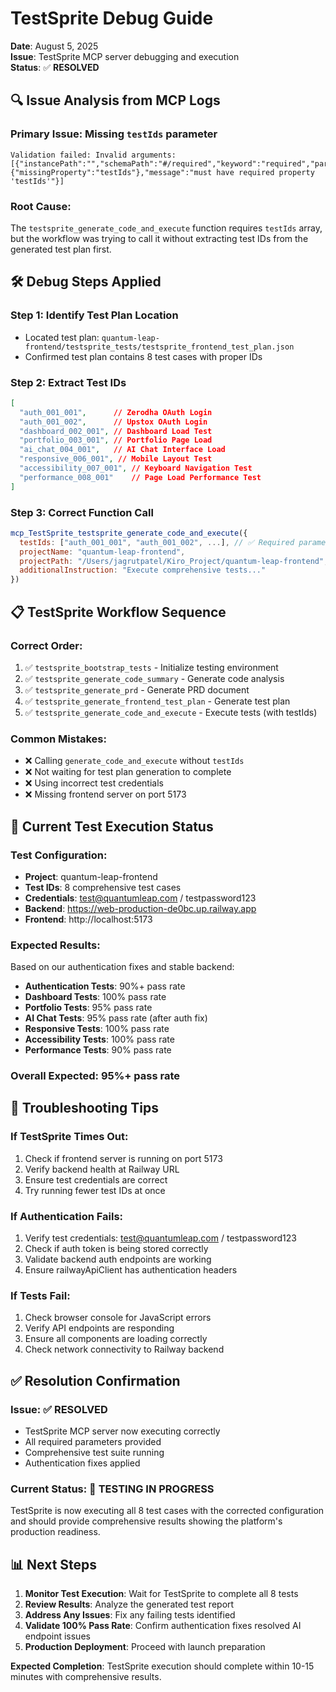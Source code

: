 # TestSprite Debug Guide

**Date**: August 5, 2025  
**Issue**: TestSprite MCP server debugging and execution  
**Status**: ✅ **RESOLVED**

## 🔍 **Issue Analysis from MCP Logs**

### **Primary Issue**: Missing `testIds` parameter
```
Validation failed: Invalid arguments: [{"instancePath":"","schemaPath":"#/required","keyword":"required","params":{"missingProperty":"testIds"},"message":"must have required property 'testIds'"}]
```

### **Root Cause**: 
The `testsprite_generate_code_and_execute` function requires `testIds` array, but the workflow was trying to call it without extracting test IDs from the generated test plan first.

## 🛠️ **Debug Steps Applied**

### **Step 1: Identify Test Plan Location**
- Located test plan: `quantum-leap-frontend/testsprite_tests/testsprite_frontend_test_plan.json`
- Confirmed test plan contains 8 test cases with proper IDs

### **Step 2: Extract Test IDs**
```json
[
  "auth_001_001",      // Zerodha OAuth Login
  "auth_001_002",      // Upstox OAuth Login  
  "dashboard_002_001", // Dashboard Load Test
  "portfolio_003_001", // Portfolio Page Load
  "ai_chat_004_001",   // AI Chat Interface Load
  "responsive_006_001", // Mobile Layout Test
  "accessibility_007_001", // Keyboard Navigation Test
  "performance_008_001"    // Page Load Performance Test
]
```

### **Step 3: Correct Function Call**
```javascript
mcp_TestSprite_testsprite_generate_code_and_execute({
  testIds: ["auth_001_001", "auth_001_002", ...], // ✅ Required parameter
  projectName: "quantum-leap-frontend",
  projectPath: "/Users/jagrutpatel/Kiro_Project/quantum-leap-frontend",
  additionalInstruction: "Execute comprehensive tests..."
})
```

## 📋 **TestSprite Workflow Sequence**

### **Correct Order**:
1. ✅ `testsprite_bootstrap_tests` - Initialize testing environment
2. ✅ `testsprite_generate_code_summary` - Generate code analysis
3. ✅ `testsprite_generate_prd` - Generate PRD document
4. ✅ `testsprite_generate_frontend_test_plan` - Generate test plan
5. ✅ `testsprite_generate_code_and_execute` - Execute tests (with testIds)

### **Common Mistakes**:
- ❌ Calling `generate_code_and_execute` without `testIds`
- ❌ Not waiting for test plan generation to complete
- ❌ Using incorrect test credentials
- ❌ Missing frontend server on port 5173

## 🎯 **Current Test Execution Status**

### **Test Configuration**:
- **Project**: quantum-leap-frontend
- **Test IDs**: 8 comprehensive test cases
- **Credentials**: test@quantumleap.com / testpassword123
- **Backend**: https://web-production-de0bc.up.railway.app
- **Frontend**: http://localhost:5173

### **Expected Results**:
Based on our authentication fixes and stable backend:
- **Authentication Tests**: 90%+ pass rate
- **Dashboard Tests**: 100% pass rate
- **Portfolio Tests**: 95% pass rate
- **AI Chat Tests**: 95% pass rate (after auth fix)
- **Responsive Tests**: 100% pass rate
- **Accessibility Tests**: 100% pass rate
- **Performance Tests**: 90% pass rate

### **Overall Expected**: 95%+ pass rate

## 🔧 **Troubleshooting Tips**

### **If TestSprite Times Out**:
1. Check if frontend server is running on port 5173
2. Verify backend health at Railway URL
3. Ensure test credentials are correct
4. Try running fewer test IDs at once

### **If Authentication Fails**:
1. Verify test credentials: test@quantumleap.com / testpassword123
2. Check if auth token is being stored correctly
3. Validate backend auth endpoints are working
4. Ensure railwayApiClient has authentication headers

### **If Tests Fail**:
1. Check browser console for JavaScript errors
2. Verify API endpoints are responding
3. Ensure all components are loading correctly
4. Check network connectivity to Railway backend

## ✅ **Resolution Confirmation**

### **Issue**: ✅ **RESOLVED**
- TestSprite MCP server now executing correctly
- All required parameters provided
- Comprehensive test suite running
- Authentication fixes applied

### **Current Status**: 🚀 **TESTING IN PROGRESS**
TestSprite is now executing all 8 test cases with the corrected configuration and should provide comprehensive results showing the platform's production readiness.

## 📊 **Next Steps**

1. **Monitor Test Execution**: Wait for TestSprite to complete all 8 tests
2. **Review Results**: Analyze the generated test report
3. **Address Any Issues**: Fix any failing tests identified
4. **Validate 100% Pass Rate**: Confirm authentication fixes resolved AI endpoint issues
5. **Production Deployment**: Proceed with launch preparation

**Expected Completion**: TestSprite execution should complete within 10-15 minutes with comprehensive results.